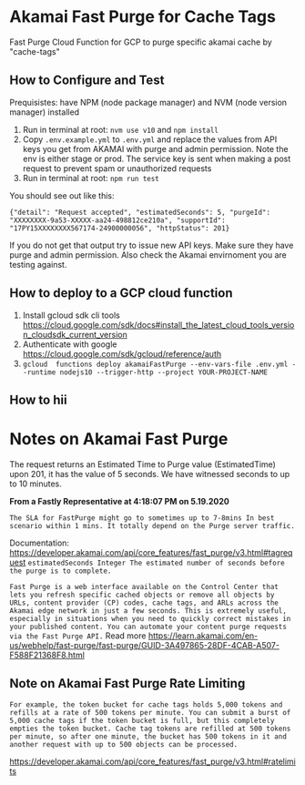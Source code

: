 # Akamai Fast Purge for Cache Tags

Fast Purge Cloud Function for GCP to purge specific akamai cache by "cache-tags"

## How to Configure and Test

Prequisistes: have NPM (node package manager) and NVM (node version manager) installed

1. Run in terminal at root: `nvm use v10` and `npm install`
2. Copy `.env.example.yml` to `.env.yml` and replace the values from API keys you get from AKAMAI with purge and admin permission. Note the env is either stage or prod. The service key is sent when making a post request to prevent spam or unauthorized requests
3. Run in terminal at root: `npm run test` 

You should see out like this:

```
{"detail": "Request accepted", "estimatedSeconds": 5, "purgeId": "XXXXXXXX-9a53-XXXXX-aa24-498812ce210a", "supportId": "17PY15XXXXXXXX567174-24900000056", "httpStatus": 201}
```

If you do not get that output try to issue new API keys. Make sure they have purge and admin permission. Also check the Akamai envirnoment you are testing against.

## How to deploy to a GCP cloud function

1. Install gcloud sdk cli tools https://cloud.google.com/sdk/docs#install_the_latest_cloud_tools_version_cloudsdk_current_version
2. Authenticate with google https://cloud.google.com/sdk/gcloud/reference/auth
3. `gcloud  functions deploy akamaiFastPurge --env-vars-file .env.yml --runtime nodejs10 --trigger-http --project YOUR-PROJECT-NAME`

## How to hii

# Notes on Akamai Fast Purge 

The request returns an Estimated Time to Purge value (EstimatedTime) upon 201, it has the value of 5 seconds. We have witnessed seconds to up to 10 minutes.

**From a Fastly Representative at 4:18:07 PM on 5.19.2020**

```The SLA for FastPurge might go to sometimes up to 7-8mins In best scenario within 1 mins. It totally depend on the Purge server traffic.```

Documentation: https://developer.akamai.com/api/core_features/fast_purge/v3.html#tagrequest
```estimatedSeconds	Integer	The estimated number of seconds before the purge is to complete.```


```Fast Purge is a web interface available on the Control Center that lets you refresh specific cached objects or remove all objects by URLs, content provider (CP) codes, cache tags, and ARLs across the Akamai edge network in just a few seconds. This is extremely useful, especially in situations when you need to quickly correct mistakes in your published content. You can automate your content purge requests via the Fast Purge API.``` 
Read more https://learn.akamai.com/en-us/webhelp/fast-purge/fast-purge/GUID-3A497865-28DF-4CAB-A507-F588F21368F8.html

## Note on Akamai Fast Purge Rate Limiting

```For example, the token bucket for cache tags holds 5,000 tokens and refills at a rate of 500 tokens per minute. You can submit a burst of 5,000 cache tags if the token bucket is full, but this completely empties the token bucket. Cache tag tokens are refilled at 500 tokens per minute, so after one minute, the bucket has 500 tokens in it and another request with up to 500 objects can be processed.```

https://developer.akamai.com/api/core_features/fast_purge/v3.html#ratelimits